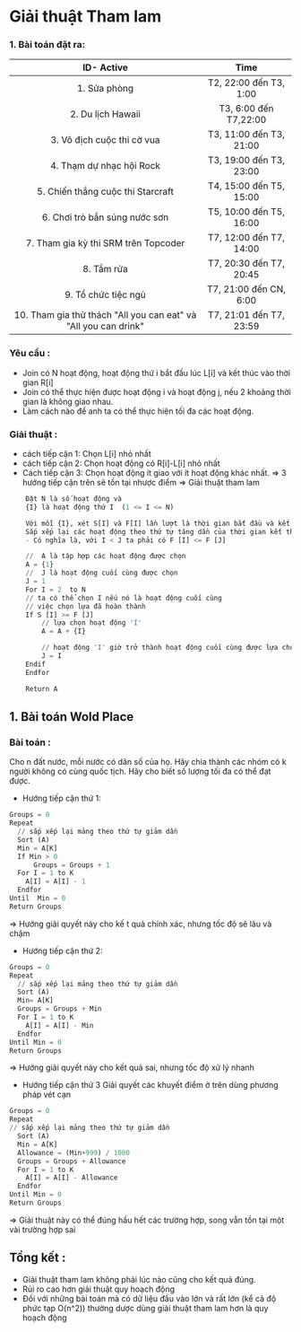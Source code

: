 # Giải thuật Tham lam
### 1. Bài toán đặt ra:
<table>
  <thead>
    <tr>
      <th style="text-align: center">ID- Active</th>
      <th style="text-align: center">Time</th>
    </tr>
  </thead>
  <tbody>
    <tr>
      <td style="text-align: center">1. Sửa phòng </td>
      <td style="text-align: center">T2, 22:00 đến T3, 1:00</td>
    </tr>
    <tr>
      <td style="text-align: center">2. Du lịch Hawaii</td>
      <td style="text-align: center">T3, 6:00 đến T7,22:00</td>
    </tr>
    <tr>
      <td style="text-align: center">3. Vô địch cuộc thi cờ vua</td>
      <td style="text-align: center">T3, 11:00 đến T3, 21:00</td>
    </tr>
    <tr>
      <td style="text-align: center">4. Thạm dự nhạc hội Rock</td>
      <td style="text-align: center">T3, 19:00 đến T3, 23:00</td>
    </tr>
    <tr>
      <td style="text-align: center">5. Chiến thắng cuộc thi Starcraft</td>
      <td style="text-align: center">T4, 15:00 đến T5, 15:00</td>
    </tr>
    <tr>
      <td style="text-align: center">6. Chơi trò bắn súng nước sơn</td>
      <td style="text-align: center">T5, 10:00 đến T5, 16:00</td>
    </tr>
    <tr>
      <td style="text-align: center">7. Tham gia kỳ thi SRM trên Topcoder</td>
      <td style="text-align: center">T7, 12:00 đến T7, 14:00</td>
    </tr>
    <tr>
      <td style="text-align: center">8. Tắm rửa</td>
      <td style="text-align: center">T7, 20:30 đến T7, 20:45</td>
    </tr>
    <tr>
      <td style="text-align: center">9. Tổ chức tiệc ngủ</td>
      <td style="text-align: center">T7, 21:00 đến CN, 6:00</td>
    </tr>
    <tr>
      <td style="text-align: center">10. Tham gia thử thách "All you can eat" và "All you can drink"</td>
      <td style="text-align: center">T7, 21:01 đến T7, 23:59</td>
    </tr>
  </tbody>
</table>

### Yêu cầu :
- Join có N hoạt động, hoạt động thứ i bắt đầu lúc L[i] và kết thúc vào thời gian R[i]
- Join có thể thực hiện được hoạt động i và hoạt động j, nếu 2 khoảng thời gian là không giao nhau.
- Làm cách nào để anh ta có thể  thực hiện tối đa các hoạt động.

### Giải thuật :
- cách tiếp cận 1: Chọn L[i] nhỏ nhất
- cách tiếp cận 2: Chọn hoạt động có R[i]-L[i] nhỏ nhất
- Cách tiếp cận 3: Chọn hoạt động ít giao với ít hoạt động khác nhất.
=> 3 hướng tiếp cận trên sẽ tồn tại nhược điểm
=> Giải thuật tham lam
```python
    Đặt N là số hoạt động và
    {I} là hoạt động thứ I  (1 <= I <= N)

    Với mỗi {I}, xét S[I] và F[I] lần lượt là thời gian bắt đầu và kết thúc của hoạt động đó.
    Sắp xếp lại các hoạt động theo thứ tự tăng dần của thời gian kết thúc.
    - Có nghĩa là, với I < J ta phải có F [I] <= F [J]

    //  A là tập hợp các hoạt động được chọn
    A = {1}
    //  J là hoạt động cuối cùng được chọn
    J = 1
    For I = 2  to N
    // ta có thể chọn I nếu nó là hoạt động cuối cùng
    // việc chọn lựa đã hoàn thành
    If S [I] >= F [J]
        // lựa chọn hoạt động 'I'
        A = A + {I}

        // hoạt động 'I' giờ trở thành hoạt động cuối cùng được lựa chọn
        J = I
    Endif
    Endfor

    Return A
```

## 1. Bài toán Wold Place
### Bài toán :
Cho n đất nước, mỗi nước có dân số của họ. Hãy chia thành các nhóm có k người không có cùng quốc tịch. Hãy cho biết số lượng tối đa có thể đạt được.
- Hướng tiếp cận thứ 1:
```python
Groups = 0
Repeat
  // sắp xếp lại mảng theo thứ tự giảm dần
  Sort (A)
  Min = A[K]
  If Min > 0
      Groups = Groups + 1
  For I = 1 to K
    A[I] = A[I] - 1
  Endfor
Until  Min = 0
Return Groups
```
=> Hướng giải quyết này cho kế t quả chính xác, nhưng tốc độ sẽ lâu và chậm
- Hướng tiếp cận thứ 2:
```python
Groups = 0
Repeat
  // sắp xếp lại mảng theo thứ tự giảm dần
  Sort (A)
  Min= A[K]
  Groups = Groups + Min
  For I = 1 to K
    A[I] = A[I] - Min
  Endfor
Until Min = 0
Return Groups
```
=> Hướng giải quyết này cho kết quả sai, nhưng tốc độ xử lý nhanh
- Hướng tiếp cận thứ 3
Giải quyết các khuyết điểm ở trên dùng phương pháp vét cạn
```python
Groups = 0
Repeat
// sắp xếp lại mảng theo thứ tự giảm dần
  Sort (A)
  Min = A[K]
  Allowance = (Min+999) / 1000
  Groups = Groups + Allowance
  For I = 1 to K
    A[I] = A[I] - Allowance
  Endfor
Until Min = 0
Return Groups
```
=> Giải thuật này có thể đúng hầu hết các trường hợp, song vẫn tồn tại một vài trường hợp sai

## Tổng kết :
- Giải thuật tham lam không phải lúc nào cũng cho kết quả đúng.
- Rủi ro cao hơn giải thuật quy hoạch động
- Đối với những bài toán mà có dữ liệu đầu vào lớn và rất lớn (kể cả độ phức tạp O(n^2)) thường dược dùng giải thuật tham lam hơn là quy hoạch động